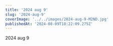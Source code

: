 ```yaml
---
title: '2024 aug 9'
slug: '2024-aug-9'
coverImage: '../../images/2024-aug-9-M2ND.jpg'
publishedAt: '2024-08-09T18:22:09.275Z'
---
```


2024 aug 9